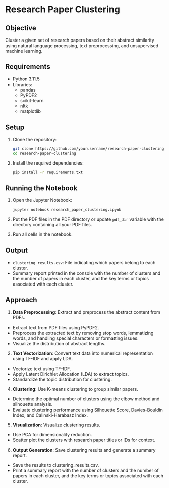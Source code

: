 # Research Paper Clustering

## Objective

Cluster a given set of research papers based on their abstract similarity using natural language processing, text preprocessing, and unsupervised machine learning.

## Requirements

- Python 3.11.5
- Libraries:
  - pandas
  - PyPDF2
  - scikit-learn
  - nltk
  - matplotlib

## Setup

1. Clone the repository:
   ```bash
   git clone https://github.com/yourusername/research-paper-clustering.git
   cd research-paper-clustering
   ```
2. Install the required dependencies:
   ```bash
   pip install -r requirements.txt
   ```

## Running the Notebook

1. Open the Jupyter Notebook:

   ```bash
   jupyter notebook research_paper_clustering.ipynb
   ```

2. Put the PDF files in the PDF directory or update `pdf_dir` variable with the directory containing all your PDF files.

3. Run all cells in the notebook.

## Output

- `clustering_results.csv`: File indicating which papers belong to each cluster.
- Summary report printed in the console with the number of clusters and the number of papers in each cluster, and the key terms or topics associated with each cluster.

## Approach

1. **Data Preprocessing**: Extract and preprocess the abstract content from PDFs.

- Extract text from PDF files using PyPDF2.
- Preprocess the extracted text by removing stop words, lemmatizing words, and handling special characters or formatting issues.
- Visualize the distribution of abstract lengths.

2. **Text Vectorization**: Convert text data into numerical representation using TF-IDF and apply LDA.

- Vectorize text using TF-IDF.
- Apply Latent Dirichlet Allocation (LDA) to extract topics.
- Standardize the topic distribution for clustering.

4. **Clustering**: Use K-means clustering to group similar papers.

- Determine the optimal number of clusters using the elbow method and silhouette analysis.
- Evaluate clustering performance using Silhouette Score, Davies-Bouldin Index, and Calinski-Harabasz Index.

5. **Visualization**: Visualize clustering results.

- Use PCA for dimensionality reduction.
- Scatter plot the clusters with research paper titles or IDs for context.

6. **Output Generation**: Save clustering results and generate a summary report.

- Save the results to clustering_results.csv.
- Print a summary report with the number of clusters and the number of papers in each cluster, and the key terms or topics associated with each cluster.
